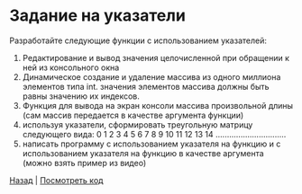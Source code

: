 # Задание на указатели

Разработайте следующие функции с использованием указателей:
1. Редактирование и вывод значения целочисленной при обращении к ней из консольного окна
2. Динамическое создание и удаление массива из одного миллиона элементов типа int. значения элементов массива должны быть равны значению их индексов.
3. Функция для вывода на экран консоли массива произвольной длины (сам массив передается в качестве аргумента функции)
4. используя указатели, сформировать треугольную матрицу следующего вида:
0
1 2
3 4 5
6 7 8 9 
10 11 12 13 14
...............................
5. написать программу с использованием указателя на функцию и с использованием указателя на функцию в качестве аргумента (можно взять пример из видео)

[Назад](../README.md) | 
[Посмотреть код](../ProgramInC/N2_Pointers.c)